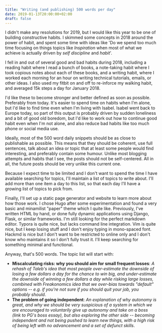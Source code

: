 ```yaml
---
title: "Writing (and publishing) 500 words per day"
date: 2019-01-13T20:00:00+02:00
draft: false
---
```



I didn't make any resolutions for 2019, but I would like this year to be one of building constructive habits. I skimmed some concepts in 2018 around the power of habit, and spent some time with ideas like 'Do we spend too much time focusing on things topics like *Inspiration* when most of what we achieve is actually driven by *self discipline* and *habit*'. 

I fell in and out of several good and bad habits during 2018, including a reading habit where I read a bunch of books, a note-taking habit where I took copious notes about each of these books, and a writing habit, where I worked each morning for an hour on writing technical tutorials, emails, or other ideas. I also used my fitbit on and off to re-inforce my walking habit, and averaged 15k steps a day for January 2018. 

I'd like these to become stronger and better defined as soon as possible. Preferably from today. It's easier to spend time on habits when I'm alone, but I'd like to find time even when I'm living with Isabel. Isabel went back to Europe today, so part of this output is probably driven by sudden loneliness and a bit of good old boredom, but I'd like to work out how to continue good habit even when I'm not alone, and also reduce bad habits like too much phone or social media use.

Ideally, most of the 500 word daily snippets should be as close to publishable as possible. This means that they should be coherent, use full sentences, talk about an idea or topic that at least some people would find interesting, and preferably contain some humour. Unlike most blogging attempts and habits that I see, the posts should not be self-centered. All in all, the future posts should be very unlike this current one.

Because I expect time to be limited and I don't want to spend the time I have available searching for topics, I'll maintain a list of topics to write about. I'll add more than one item a day to this list, so that each day I'll have a growing list of topics to pick from. 

Finally, I'll set up a static page generator and website to learn more about how those work. I chose Hugo after some experimentation and found a very basic and minamilist "paper" theme which I quite like. Previously, I've written HTML by hand, or done fully dynamic applications using Django, Flask, or similar frameworks. I'm still looking for the perfect markdown editor. Typora is quite nice, but lacks command line integration. Vim is quite nice, but I keep losing stuff and I don't enjoy typing in mono-spaced font. Hackmd is nice but I don't want to be restricted to online only and I don't know who maintains it so I don't fully trust it. I'll keep searching for something minimal and functional. 

Anyway, that's 500 words. The topic list will start with:

* **Miscalculating risks: why you should aim for small frequent losses**: *A rehash of Taleb's idea that most people over-estimate the downside of losing a few dollars a day for the chance to win big, and under-estimate the downside of winning a few dollars a day while risking large losses, combined with Freakonomics idea that we over-bias towards "default" options -- e.g. if you're not sure if you should quit your job, you probably should*.
* **The problem of going independent**: *An explanation of why autonomy is great, and why we should be very suspicious of a system in which we are encouraged to voluntarily give up autonomy and take on a boss (link to PG's boss essay), but also exploring the other side -- becoming independent and not being pushed to learn new things, with a high risk of being left with no advancement and a set of defunct skills*.




